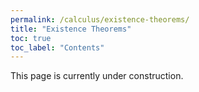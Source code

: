 ```yaml
---
permalink: /calculus/existence-theorems/
title: "Existence Theorems"
toc: true
toc_label: "Contents"
---
```


This page is currently under construction.
